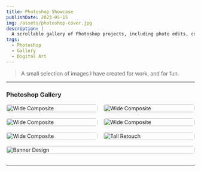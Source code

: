 ```yaml
---
title: Photoshop Showcase
publishDate: 2023-05-15
img: /assets/photoshop-cover.jpg
description: |
  A scrollable gallery of Photoshop projects, including photo edits, composites, and posters.
tags:
  - Photoshop
  - Gallery
  - Digital Art
---
```


> A small selection of images I have created for work, and for fun.

---

### Photoshop Gallery

<div class="masonry-gallery">

  <!-- <img src="/assets/photoshop/ld-primus-flag.jpg" alt="Poster Design"> -->
  <img src="/assets/photoshop/PedalOutMainLogoBlack.jpg" alt="Wide Composite">
  <img src="/assets/photoshop/PedalOutMainLogoWhite.jpg" alt="Wide Composite">
  <img src="/assets/photoshop/IMG_20190701_133049.jpg" alt="Wide Composite">
    <img src="/assets/photoshop/ld-ski-club-blue.jpg" alt="Wide Composite">
  <img src="/assets/photoshop/ld-ski-club-green.jpg" alt="Wide Composite">
  <img src="/assets/photoshop/ld-fjall-flag.jpg" alt="Tall Retouch">
  <img src="/assets/photoshop/accenture-banner.jpg" alt="Banner Design" class="full-width">
</div>
</div>

<style>
.masonry-gallery {
  column-count: 2;
  column-gap: 1rem;
}

.masonry-gallery img {
  width: 100%;
  margin-bottom: 1rem;
  break-inside: avoid;
  border-radius: 6px;
}

/* Make full-width images break out of the columns */
.full-width {
  width: 100%;
  display: block;
  break-inside: avoid;
  margin-bottom: 1.5rem;
  grid-column: 1 / -1;
  /* Override column layout */
  column-span: all;
}
</style>
---